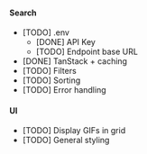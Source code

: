 #### Search
- [TODO] .env
    - [DONE] API Key
    - [TODO] Endpoint base URL
- [DONE] TanStack + caching
- [TODO] Filters
- [TODO] Sorting
- [TODO] Error handling

#### UI
- [TODO] Display GIFs in grid
- [TODO] General styling

